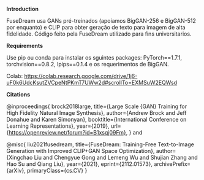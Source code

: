 **Introduction**

FuseDream usa GANs pré-treinados (apoiamos BigGAN-256 e BigGAN-512 por enquanto) e CLIP para obter geração de texto para imagem de alta fidelidade.
Código feito pela FuseDream utilizado para fins universitarios.

**Requirements**

Use pip ou conda para instalar os sguintes packages: PyTorch==1.7.1, torchvision==0.8.2, lpips==0.1.4 e os requerimentos de BigGAN.

Colab: https://colab.research.google.com/drive/1j6-uF0k6UdcKsutZVCpeNtPKmT7UWw2d#scrollTo=EXMSuW2EQWsd

**Citations**

@inproceedings{
brock2018large,
title={Large Scale {GAN} Training for High Fidelity Natural Image Synthesis},
author={Andrew Brock and Jeff Donahue and Karen Simonyan},
booktitle={International Conference on Learning Representations},
year={2019},
url={https://openreview.net/forum?id=B1xsqj09Fm},
}
and

@misc{
liu2021fusedream,
title={FuseDream: Training-Free Text-to-Image Generation with Improved CLIP+GAN Space Optimization}, 
author={Xingchao Liu and Chengyue Gong and Lemeng Wu and Shujian Zhang and Hao Su and Qiang Liu},
year={2021},
eprint={2112.01573},
archivePrefix={arXiv},
primaryClass={cs.CV}
}
